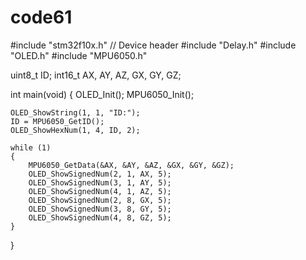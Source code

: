 # code61
#include "stm32f10x.h"                  // Device header
#include "Delay.h"
#include "OLED.h"
#include "MPU6050.h"
   
uint8_t ID;
int16_t AX, AY, AZ, GX, GY, GZ;

int main(void)
{
	OLED_Init();
	MPU6050_Init();
	
	OLED_ShowString(1, 1, "ID:");
	ID = MPU6050_GetID();
	OLED_ShowHexNum(1, 4, ID, 2);
	
	while (1)
	{
		MPU6050_GetData(&AX, &AY, &AZ, &GX, &GY, &GZ);
		OLED_ShowSignedNum(2, 1, AX, 5);
		OLED_ShowSignedNum(3, 1, AY, 5);
		OLED_ShowSignedNum(4, 1, AZ, 5);
		OLED_ShowSignedNum(2, 8, GX, 5);
		OLED_ShowSignedNum(3, 8, GY, 5);
		OLED_ShowSignedNum(4, 8, GZ, 5);
	}
}
